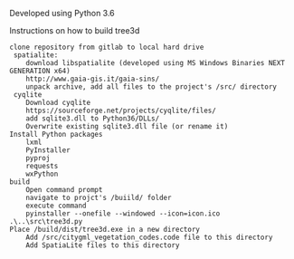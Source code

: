

Developed using Python 3.6

Instructions on how to build tree3d

    clone repository from gitlab to local hard drive
     spatialite:
        download libspatialite (developed using MS Windows Binaries NEXT GENERATION x64)
        http://www.gaia-gis.it/gaia-sins/
        unpack archive, add all files to the project's /src/ directory
     cyqlite
        Download cyqlite
        https://sourceforge.net/projects/cyqlite/files/
        add sqlite3.dll to Python36/DLLs/
        Overwrite existing sqlite3.dll file (or rename it)
    Install Python packages
        lxml
        PyInstaller
        pyproj
        requests
        wxPython
    build
        Open command prompt
        navigate to projct's /buiild/ folder
        execute command
        pyinstaller --onefile --windowed --icon=icon.ico .\..\src\tree3d.py
    Place /build/dist/tree3d.exe in a new directory
        Add /src/citygml_vegetation_codes.code file to this directory
        Add SpatiaLite files to this directory

